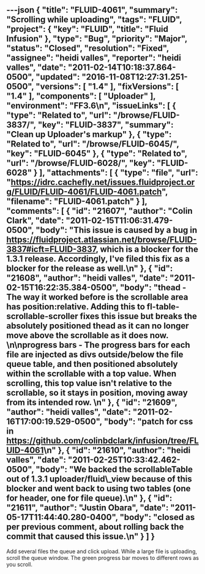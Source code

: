 ---json
{
  "title": "FLUID-4061",
  "summary": "Scrolling while uploading",
  "tags": "FLUID",
  "project": {
    "key": "FLUID",
    "title": "Fluid Infusion"
  },
  "type": "Bug",
  "priority": "Major",
  "status": "Closed",
  "resolution": "Fixed",
  "assignee": "heidi valles",
  "reporter": "heidi valles",
  "date": "2011-02-14T10:18:37.864-0500",
  "updated": "2016-11-08T12:27:31.251-0500",
  "versions": [
    "1.4"
  ],
  "fixVersions": [
    "1.4"
  ],
  "components": [
    "Uploader"
  ],
  "environment": "FF3.6\n",
  "issueLinks": [
    {
      "type": "Related to",
      "url": "/browse/FLUID-3837/",
      "key": "FLUID-3837",
      "summary": "Clean up Uploader's markup"
    },
    {
      "type": "Related to",
      "url": "/browse/FLUID-6045/",
      "key": "FLUID-6045"
    },
    {
      "type": "Related to",
      "url": "/browse/FLUID-6028/",
      "key": "FLUID-6028"
    }
  ],
  "attachments": [
    {
      "type": "file",
      "url": "https://idrc.cachefly.net/issues.fluidproject.org/FLUID/FLUID-4061/FLUID-4061.patch",
      "filename": "FLUID-4061.patch"
    }
  ],
  "comments": [
    {
      "id": "21607",
      "author": "Colin Clark",
      "date": "2011-02-15T11:06:31.479-0500",
      "body": "This issue is caused by a bug in <https://fluidproject.atlassian.net/browse/FLUID-3837#icft=FLUID-3837>, which is a blocker for the 1.3.1 release. Accordingly, I've filed this fix as a blocker for the release as well.\n"
    },
    {
      "id": "21608",
      "author": "heidi valles",
      "date": "2011-02-15T16:22:35.384-0500",
      "body": "thead - The way it worked before is the scrollable area has position:relative. Adding this to fl-table-scrollable-scroller fixes this issue but breaks the absolutely positioned thead as it can no longer move above the scrollable as it does now.&#x20;\n\nprogress bars - The progress bars for each file are injected as divs outside/below the file queue table, and then positioned absolutely within the scrollable with a top value. When scrolling, this top value isn't relative to the scrollable, so it stays in position, moving away from its intended row. &#x20;\n"
    },
    {
      "id": "21609",
      "author": "heidi valles",
      "date": "2011-02-16T17:00:19.529-0500",
      "body": "patch for css in <https://github.com/colinbdclark/infusion/tree/FLUID-4061>\n"
    },
    {
      "id": "21610",
      "author": "heidi valles",
      "date": "2011-02-25T10:33:42.462-0500",
      "body": "We backed the scrollableTable out of 1.3.1 uploader/fluid\\_view because of this blocker and went back to using two tables (one for header, one for file queue).\n"
    },
    {
      "id": "21611",
      "author": "Justin Obara",
      "date": "2011-05-17T11:44:40.280-0400",
      "body": "closed as per previous comment, about rolling back the commit that caused this issue.\n"
    }
  ]
}
---
Add several files the queue and click upload. While a large file is uploading, scroll the queue window. The green progress bar moves to different rows as you scroll.

        